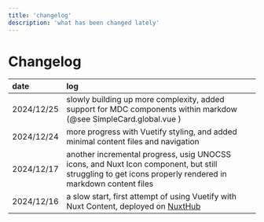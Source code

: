 ```yaml
---
title: 'changelog'
description: 'what has been changed lately'
---
```


# Changelog


| date | log |
| :-- | :-- |
| 2024/12/25 | slowly building up more complexity, added support for MDC components within markdow (@see SimpleCard.global.vue ) |
| 2024/12/24 | more progress with Vuetify styling, and added minimal content files and navigation |
| 2024/12/17 | another incremental progress, usig UNOCSS icons, and Nuxt Icon component, but still struggling to get icons properly rendered in markdown content files |
| 2024/12/16 | a slow start, first attempt of using Vuetify with Nuxt Content, deployed on [NuxtHub](https://admin.hub.nuxt.com/marco-a-almeida/hello-edge/production) |

